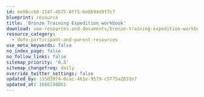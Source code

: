 ```yaml
---
id: ee98ccb0-114f-4575-8ff5-6e8b94d9f7c7
blueprint: resource
title: 'Bronze Training Expedition workbook'
download: voe-resources-and-documents/bronze-training-expedition-workbook.pdf
resource_category:
  - dofe-participant-and-parent-resources
use_meta_keywords: false
no_index_page: false
no_follow_links: false
sitemap_priority: '0.5'
sitemap_changefreq: daily
override_twitter_settings: false
updated_by: 115d3974-8cac-461e-9579-c5775a2031e7
updated_at: 1666198861
---
```

